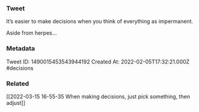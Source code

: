 ### Tweet
It’s easier to make decisions when you think of everything as impermanent.

Aside from herpes…

### Metadata
Tweet ID: 1490015453543944192
Created At: 2022-02-05T17:32:21.000Z
#decisions 

### Related
[[2022-03-15 16-55-35 When making decisions, just pick something, then adjust]]

